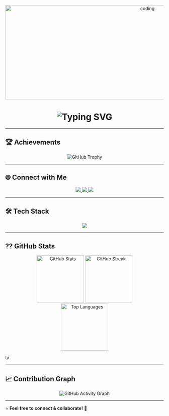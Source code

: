 <!-- CODING GIF -->
<div align="center">
  <img alt="coding" width="888px" height="300px" src="https://i.pinimg.com/originals/85/04/77/850477fed08bfe98598082bcd309ce70.gif">
</div>
<!-- HEADER SECTION -->
<h1 align="center">
  <img src="https://readme-typing-svg.herokuapp.com?font=Fira+Code&weight=600&size=25&pause=1000&color=36BCF7&center=true&vCenter=true&width=450&lines=Hi+%F0%9F%91%8B%2C+I'm+Vinod+Chudasma ;Passionate+Web+Developer;Coding+%26+Designing+the+Future" alt="Typing SVG" />
</h1>

---

## **🏆 Achievements**
<p align="center">
  <img src="https://github-profile-trophy.vercel.app/?username=vinodchudasma &theme=onestar&no-frame=true&no-bg=true&margin-w=10" alt="GitHub Trophy" />
</p>

---

## **🌐 Connect with Me**
<p align="center">
  <a href="https://linkedin.com/in/vinodchudasma" target="_blank">
    <img src="https://img.shields.io/badge/-LinkedIn-0077B5?style=flat&logo=linkedin&logoColor=white" />
  </a>
  <a href="https://instagram.com/vinodchudasma032" target="_blank">
    <img src="https://img.shields.io/badge/-Instagram-E4405F?style=flat&logo=instagram&logoColor=white" />
  </a>
  <a href="mailto:chudasmav592@gmail.com">
    <img src="https://img.shields.io/badge/Email-D14836?style=flat&logo=gmail&logoColor=white" />
  </a>
</p>

---

## **🛠 Tech Stack**
<p align="center">
  <img src="https://skillicons.dev/icons?i=html,css,js,ts,react,nextjs,nodejs,express,mongodb,mysql,firebase,github,swagger,redis,rabbitmq,bootstrap,java,python,cpp,cs,dotnet&theme=dark" />
</p>

---

## **?? GitHub Stats**
<p align="center">
  <img src="https://github-readme-stats.vercel.app/api?username=vinodchudasma&show_icons=true&theme=radical" alt="GitHub Stats" height="150"/>
  <img src="https://github-readme-streak-stats.herokuapp.com/?user=vinodchudasma&theme=radical" alt="GitHub Streak" height="150"/>
  <br/>
  <img src="https://github-readme-stats.vercel.app/api/top-langs/?username=vinodchudasma&layout=compact&theme=radical" alt="Top Languages" height="150"/>
</p>ta


---
<!-- theme=react-dark -->
## **📈 Contribution Graph**
<p align="center">
  <img src="https://github-readme-activity-graph.vercel.app/graph?username=vinodchudasma&theme=react-dark&hide_border=true&area=true" alt="GitHub Activity Graph"/>
</p>

---

⭐ **Feel free to connect & collaborate!** 🚀
